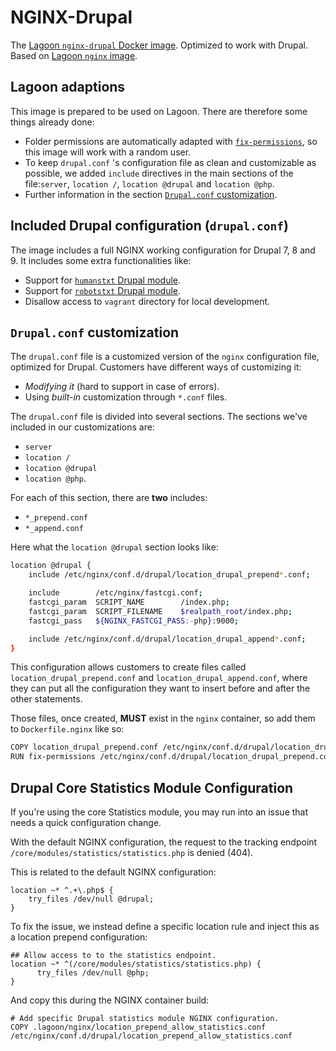 # NGINX-Drupal

The [Lagoon `nginx-drupal` Docker image](https://github.com/uselagoon/lagoon-images/blob/main/images/nginx-drupal/Dockerfile). Optimized to work with Drupal. Based on [Lagoon `nginx` image](../../docker-images/nginx.md).

## Lagoon adaptions

This image is prepared to be used on Lagoon. There are therefore some things already done:

* Folder permissions are automatically adapted with [`fix-permissions`](https://github.com/uselagoon/lagoon-images/blob/main/images/commons/fix-permissions), so this image will work with a random user.
* To keep `drupal.conf` 's configuration file as clean and customizable as possible, we added `include` directives in the main sections of the file:`server`, `location /`, `location @drupal` and `location @php`.
* Further information in the section [`Drupal.conf` customization](nginx.md#drupal-conf-customization).

## Included Drupal configuration \(`drupal.conf`\)

The image includes a full NGINX working configuration for Drupal 7, 8 and 9. It includes some extra functionalities like:

* Support for [`humanstxt` Drupal module](https://www.drupal.org/project/humanstxt).
* Support for [`robotstxt` Drupal module](https://www.drupal.org/project/robotstxt).
* Disallow access to `vagrant` directory for local development.

## `Drupal.conf` customization

The `drupal.conf` file is a customized version of the `nginx` configuration file, optimized for Drupal. Customers have different ways of customizing it:

* _Modifying it_ \(hard to support in case of errors\).
* Using _built-in_ customization through `*.conf` files.

The `drupal.conf` file is divided into several sections. The sections we've included in our customizations are:

* `server`
* `location /`
* `location @drupal`
* `location @php`.

For each of this section, there are **two** includes:

* `*_prepend.conf`
* `*_append.conf`

Here what the `location @drupal` section looks like:

```bash title="drupal.conf"
location @drupal {
    include /etc/nginx/conf.d/drupal/location_drupal_prepend*.conf;

    include        /etc/nginx/fastcgi.conf;
    fastcgi_param  SCRIPT_NAME        /index.php;
    fastcgi_param  SCRIPT_FILENAME    $realpath_root/index.php;
    fastcgi_pass   ${NGINX_FASTCGI_PASS:-php}:9000;

    include /etc/nginx/conf.d/drupal/location_drupal_append*.conf;
}
```

This configuration allows customers to create files called `location_drupal_prepend.conf` and `location_drupal_append.conf`, where they can put all the configuration they want to insert before and after the other statements.

Those files, once created, **MUST** exist in the `nginx` container, so add them to `Dockerfile.nginx` like so:

```bash title="dockerfile.nginx"
COPY location_drupal_prepend.conf /etc/nginx/conf.d/drupal/location_drupal_prepend.conf
RUN fix-permissions /etc/nginx/conf.d/drupal/location_drupal_prepend.conf
```

## Drupal Core Statistics Module Configuration

If you're using the core Statistics module, you may run into an issue that needs a quick configuration change.

With the default NGINX configuration, the request to the tracking endpoint `/core/modules/statistics/statistics.php` is denied \(404\).

This is related to the default NGINX configuration:

```text title="drupal.conf"
location ~* ^.+\.php$ {
    try_files /dev/null @drupal;
}
```

To fix the issue, we instead define a specific location rule and inject this as a location prepend configuration:

```text title="drupal.conf"
## Allow access to to the statistics endpoint.
location ~* ^(/core/modules/statistics/statistics.php) {
      try_files /dev/null @php;
}
```

And copy this during the NGINX container build:

```text title="dockerfile.nginx"
# Add specific Drupal statistics module NGINX configuration.
COPY .lagoon/nginx/location_prepend_allow_statistics.conf /etc/nginx/conf.d/drupal/location_prepend_allow_statistics.conf
```
